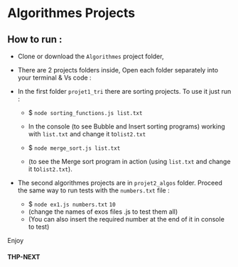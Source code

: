 # Algorithmes Projects  

## How to run :

- Clone or download the `Algorithmes` project folder,

- There are 2 projects folders inside, Open each folder separately into your terminal & Vs code :

- In the first folder `projet1_tri` there are sorting projects. To use it just run :

  - $ `node sorting_functions.js list.txt`  
   - In the console (to see Bubble and Insert sorting programs) working with `list.txt` and change it to`list2.txt`

  - $ `node merge_sort.js list.txt` 
   - (to see the Merge sort program in action (using `list.txt` and  change it to`list2.txt`). 

- The second algorithmes projects are in `projet2_algos` folder. Proceed the same way to run tests with the `numbers.txt` file :

  - $ `node ex1.js numbers.txt` `10`
   - (change the names of exos files .js to test them all)
   - (You can also insert the required number at the end of it in console to test)

 Enjoy

#### THP-NEXT
